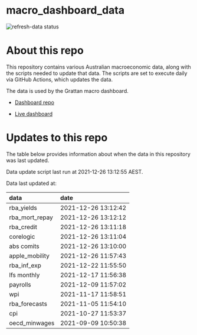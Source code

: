 
<!-- README.md is generated from README.Rmd. Please edit that file -->

# macro\_dashboard\_data

<!-- badges: start -->

![refresh-data
status](https://github.com/grattan/macro_dashboard_data/workflows/refresh-data/badge.svg)

<!-- badges: end -->

# About this repo

This repository contains various Australian macroeconomic data, along
with the scripts needed to update that data. The scripts are set to
execute daily via GitHub Actions, which updates the data.

The data is used by the Grattan macro dashboard.

  - [Dashboard repo](https://github.com/grattan/macrodashboard)

  - [Live dashboard](https://mattcowgill.shinyapps.io/macrodashboard/)

# Updates to this repo

The table below provides information about when the data in this
repository was last updated.

Data update script last run at 2021-12-26 13:12:55 AEST.

Data last updated at:

| data             | date                |
| :--------------- | :------------------ |
| rba\_yields      | 2021-12-26 13:12:42 |
| rba\_mort\_repay | 2021-12-26 13:12:12 |
| rba\_credit      | 2021-12-26 13:11:18 |
| corelogic        | 2021-12-26 13:11:04 |
| abs comits       | 2021-12-26 13:10:00 |
| apple\_mobility  | 2021-12-26 11:57:43 |
| rba\_inf\_exp    | 2021-12-22 11:55:50 |
| lfs monthly      | 2021-12-17 11:56:38 |
| payrolls         | 2021-12-09 11:57:02 |
| wpi              | 2021-11-17 11:58:51 |
| rba\_forecasts   | 2021-11-05 11:54:10 |
| cpi              | 2021-10-27 11:53:37 |
| oecd\_minwages   | 2021-09-09 10:50:38 |
